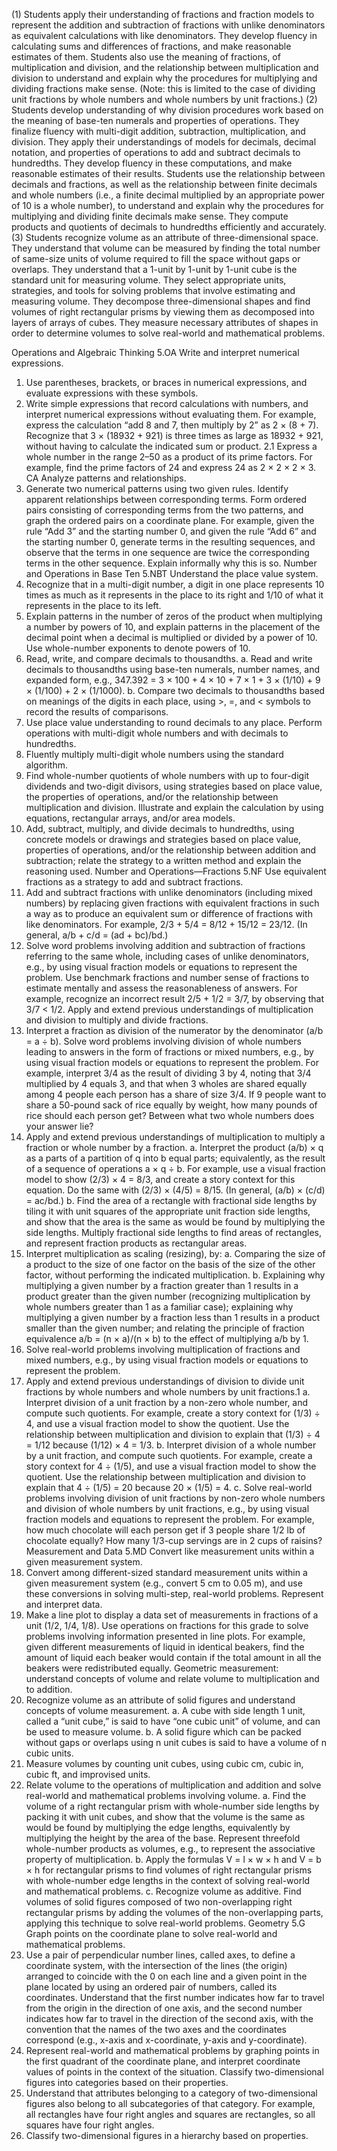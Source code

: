 (1) Students apply their understanding of fractions and fraction models to represent the addition and subtraction of fractions
with unlike denominators as equivalent calculations with like denominators. They develop fluency in calculating sums and
differences of fractions, and make reasonable estimates of them. Students also use the meaning of fractions, of multiplication and division, and the relationship between multiplication and division to understand and explain why the procedures for
multiplying and dividing fractions make sense. (Note: this is limited to the case of dividing unit fractions by whole numbers
and whole numbers by unit fractions.)
(2) Students develop understanding of why division procedures work based on the meaning of base-ten numerals and
properties of operations. They finalize fluency with multi-digit addition, subtraction, multiplication, and division. They apply
their understandings of models for decimals, decimal notation, and properties of operations to add and subtract decimals
to hundredths. They develop fluency in these computations, and make reasonable estimates of their results. Students use
the relationship between decimals and fractions, as well as the relationship between finite decimals and whole numbers
(i.e., a finite decimal multiplied by an appropriate power of 10 is a whole number), to understand and explain why the
procedures for multiplying and dividing finite decimals make sense. They compute products and quotients of decimals to
hundredths efficiently and accurately.
(3) Students recognize volume as an attribute of three-dimensional space. They understand that volume can be measured by
finding the total number of same-size units of volume required to fill the space without gaps or overlaps. They understand
that a 1-unit by 1-unit by 1-unit cube is the standard unit for measuring volume. They select appropriate units, strategies,
and tools for solving problems that involve estimating and measuring volume. They decompose three-dimensional shapes
and find volumes of right rectangular prisms by viewing them as decomposed into layers of arrays of cubes. They measure
necessary attributes of shapes in order to determine volumes to solve real-world and mathematical problems.

Operations and Algebraic Thinking 5.OA
Write and interpret numerical expressions.
1. Use parentheses, brackets, or braces in numerical expressions, and evaluate expressions with these symbols.
2. Write simple expressions that record calculations with numbers, and interpret numerical expressions without evaluating
them. For example, express the calculation “add 8 and 7, then multiply by 2” as 2 × (8 + 7). Recognize that
3 × (18932 + 921) is three times as large as 18932 + 921, without having to calculate the indicated sum or product.
2.1 Express a whole number in the range 2–50 as a product of its prime factors. For example, find the prime factors of 24 and
express 24 as 2 × 2 × 2 × 3. CA
Analyze patterns and relationships.
3. Generate two numerical patterns using two given rules. Identify apparent relationships between corresponding terms. Form
ordered pairs consisting of corresponding terms from the two patterns, and graph the ordered pairs on a coordinate plane.
For example, given the rule “Add 3” and the starting number 0, and given the rule “Add 6” and the starting number 0,
generate terms in the resulting sequences, and observe that the terms in one sequence are twice the corresponding terms
in the other sequence. Explain informally why this is so.
Number and Operations in Base Ten 5.NBT
Understand the place value system.
1. Recognize that in a multi-digit number, a digit in one place represents 10 times as much as it represents in the place to its
right and 1/10 of what it represents in the place to its left.
2. Explain patterns in the number of zeros of the product when multiplying a number by powers of 10, and explain patterns in
the placement of the decimal point when a decimal is multiplied or divided by a power of 10. Use whole-number exponents
to denote powers of 10.
3. Read, write, and compare decimals to thousandths.
a. Read and write decimals to thousandths using base-ten numerals, number names, and expanded form, e.g.,
347.392 = 3 × 100 + 4 × 10 + 7 × 1 + 3 × (1/10) + 9 × (1/100) + 2 × (1/1000).
b. Compare two decimals to thousandths based on meanings of the digits in each place, using >, =, and < symbols to
record the results of comparisons.
4. Use place value understanding to round decimals to any place.
Perform operations with multi-digit whole numbers and with decimals to hundredths.
5. Fluently multiply multi-digit whole numbers using the standard algorithm.
6. Find whole-number quotients of whole numbers with up to four-digit dividends and two-digit divisors, using strategies based
on place value, the properties of operations, and/or the relationship between multiplication and division. Illustrate and
explain the calculation by using equations, rectangular arrays, and/or area models.
7. Add, subtract, multiply, and divide decimals to hundredths, using concrete models or drawings and strategies based on
place value, properties of operations, and/or the relationship between addition and subtraction; relate the strategy to a
written method and explain the reasoning used.
Number and Operations—Fractions 5.NF
Use equivalent fractions as a strategy to add and subtract fractions.
1. Add and subtract fractions with unlike denominators (including mixed numbers) by replacing given fractions with equivalent
fractions in such a way as to produce an equivalent sum or difference of fractions with like denominators. For example,
2/3 + 5/4 = 8/12 + 15/12 = 23/12. (In general, a/b + c/d = (ad + bc)/bd.)
2. Solve word problems involving addition and subtraction of fractions referring to the same whole, including cases of unlike
denominators, e.g., by using visual fraction models or equations to represent the problem. Use benchmark fractions and
number sense of fractions to estimate mentally and assess the reasonableness of answers. For example, recognize an
incorrect result 2/5 + 1/2 = 3/7, by observing that 3/7 < 1/2.
Apply and extend previous understandings of multiplication and division to multiply and divide fractions.
3. Interpret a fraction as division of the numerator by the denominator (a/b = a ÷ b). Solve word problems involving division
of whole numbers leading to answers in the form of fractions or mixed numbers, e.g., by using visual fraction models or
equations to represent the problem. For example, interpret 3/4 as the result of dividing 3 by 4, noting that 3/4 multiplied
by 4 equals 3, and that when 3 wholes are shared equally among 4 people each person has a share of size 3/4. If 9 people
want to share a 50-pound sack of rice equally by weight, how many pounds of rice should each person get? Between what
two whole numbers does your answer lie?
4. Apply and extend previous understandings of multiplication to multiply a fraction or whole number by a fraction.
a. Interpret the product (a/b) × q as a parts of a partition of q into b equal parts; equivalently, as the result of a sequence
of operations a × q ÷ b. For example, use a visual fraction model to show (2/3) × 4 = 8/3, and create a story context
for this equation. Do the same with (2/3) × (4/5) = 8/15. (In general, (a/b) × (c/d) = ac/bd.)
b. Find the area of a rectangle with fractional side lengths by tiling it with unit squares of the appropriate unit fraction side
lengths, and show that the area is the same as would be found by multiplying the side lengths. Multiply fractional side
lengths to find areas of rectangles, and represent fraction products as rectangular areas.
5. Interpret multiplication as scaling (resizing), by:
a. Comparing the size of a product to the size of one factor on the basis of the size of the other factor, without performing
the indicated multiplication.
b. Explaining why multiplying a given number by a fraction greater than 1 results in a product greater than the given
number (recognizing multiplication by whole numbers greater than 1 as a familiar case); explaining why multiplying a
given number by a fraction less than 1 results in a product smaller than the given number; and relating the principle of
fraction equivalence a/b = (n × a)/(n × b) to the effect of multiplying a/b by 1.
6. Solve real-world problems involving multiplication of fractions and mixed numbers, e.g., by using visual fraction models or
equations to represent the problem.
7. Apply and extend previous understandings of division to divide unit fractions by whole numbers and whole numbers by unit
fractions.1
a. Interpret division of a unit fraction by a non-zero whole number, and compute such quotients. For example, create
a story context for (1/3) ÷ 4, and use a visual fraction model to show the quotient. Use the relationship between
multiplication and division to explain that (1/3) ÷ 4 = 1/12 because (1/12) × 4 = 1/3.
b. Interpret division of a whole number by a unit fraction, and compute such quotients. For example, create a story context
for 4 ÷ (1/5), and use a visual fraction model to show the quotient. Use the relationship between multiplication and
division to explain that 4 ÷ (1/5) = 20 because 20 × (1/5) = 4.
c. Solve real-world problems involving division of unit fractions by non-zero whole numbers and division of whole numbers
by unit fractions, e.g., by using visual fraction models and equations to represent the problem. For example, how much
chocolate will each person get if 3 people share 1/2 lb of chocolate equally? How many 1/3-cup servings are in 2 cups
of raisins?
Measurement and Data 5.MD
Convert like measurement units within a given measurement system.
1. Convert among different-sized standard measurement units within a given measurement system (e.g., convert 5 cm to
0.05 m), and use these conversions in solving multi-step, real-world problems.
Represent and interpret data.
2. Make a line plot to display a data set of measurements in fractions of a unit (1/2, 1/4, 1/8). Use operations on fractions
for this grade to solve problems involving information presented in line plots. For example, given different measurements of
liquid in identical beakers, find the amount of liquid each beaker would contain if the total amount in all the beakers were
redistributed equally.
Geometric measurement: understand concepts of volume and relate volume to multiplication and to addition.
3. Recognize volume as an attribute of solid figures and understand concepts of volume measurement.
a. A cube with side length 1 unit, called a “unit cube,” is said to have “one cubic unit” of volume, and can be used to
measure volume.
b. A solid figure which can be packed without gaps or overlaps using n unit cubes is said to have a volume of n cubic units.
4. Measure volumes by counting unit cubes, using cubic cm, cubic in, cubic ft, and improvised units.
5. Relate volume to the operations of multiplication and addition and solve real-world and mathematical problems involving
volume.
a. Find the volume of a right rectangular prism with whole-number side lengths by packing it with unit cubes, and show
that the volume is the same as would be found by multiplying the edge lengths, equivalently by multiplying the height
by the area of the base. Represent threefold whole-number products as volumes, e.g., to represent the associative
property of multiplication.
b. Apply the formulas V = l × w × h and V = b × h for rectangular prisms to find volumes of right rectangular prisms with
whole-number edge lengths in the context of solving real-world and mathematical problems.
c. Recognize volume as additive. Find volumes of solid figures composed of two non-overlapping right rectangular prisms
by adding the volumes of the non-overlapping parts, applying this technique to solve real-world problems.
Geometry 5.G
Graph points on the coordinate plane to solve real-world and mathematical problems.
1. Use a pair of perpendicular number lines, called axes, to define a coordinate system, with the intersection of the lines
(the origin) arranged to coincide with the 0 on each line and a given point in the plane located by using an ordered pair of
numbers, called its coordinates. Understand that the first number indicates how far to travel from the origin in the direction
of one axis, and the second number indicates how far to travel in the direction of the second axis, with the convention that
the names of the two axes and the coordinates correspond (e.g., x-axis and x-coordinate, y-axis and y-coordinate).
2. Represent real-world and mathematical problems by graphing points in the first quadrant of the coordinate plane, and
interpret coordinate values of points in the context of the situation.
Classify two-dimensional figures into categories based on their properties.
3. Understand that attributes belonging to a category of two-dimensional figures also belong to all subcategories of that category. For example, all rectangles have four right angles and squares are rectangles, so all squares have four right angles.
4. Classify two-dimensional figures in a hierarchy based on properties.